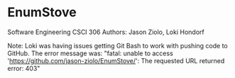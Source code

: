 # EnumStove
Software Engineering CSCI 306
Authors: Jason Ziolo, Loki Hondorf

Note: Loki was having issues getting Git Bash to work with pushing code to GitHub.
The error message was:
"fatal: unable to access 'https://github.com/jason-ziolo/EnumStove/': The requested URL returned error: 403"
